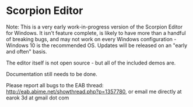 # Scorpion Editor

Note: This is a very early work-in-progress version of the Scorpion Editor for Windows. It isn't feature complete, is likely to have more than a handful of breaking bugs, and may not work on every Windows configuration - Windows 10 is the recommended OS. Updates will be released on an "early and often" basis.

The editor itself is not open source - but all of the included demos are.

Documentation still needs to be done.

Please report all bugs to the EAB thread: http://eab.abime.net/showthread.php?p=1357780, or email me directly at earok 3d at gmail dot com
